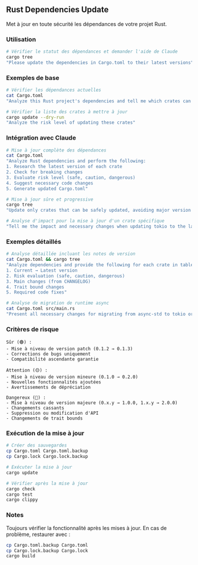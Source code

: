 ## Rust Dependencies Update

Met à jour en toute sécurité les dépendances de votre projet Rust.

### Utilisation

```bash
# Vérifier le statut des dépendances et demander l'aide de Claude
cargo tree
"Please update the dependencies in Cargo.toml to their latest versions"
```

### Exemples de base

```bash
# Vérifier les dépendances actuelles
cat Cargo.toml
"Analyze this Rust project's dependencies and tell me which crates can be updated"

# Vérifier la liste des crates à mettre à jour
cargo update --dry-run
"Analyze the risk level of updating these crates"
```

### Intégration avec Claude

```bash
# Mise à jour complète des dépendances
cat Cargo.toml
"Analyze Rust dependencies and perform the following:
1. Research the latest version of each crate
2. Check for breaking changes
3. Evaluate risk level (safe, caution, dangerous)
4. Suggest necessary code changes
5. Generate updated Cargo.toml"

# Mise à jour sûre et progressive
cargo tree
"Update only crates that can be safely updated, avoiding major version upgrades"

# Analyse d'impact pour la mise à jour d'un crate spécifique
"Tell me the impact and necessary changes when updating tokio to the latest version"
```

### Exemples détaillés

```bash
# Analyse détaillée incluant les notes de version
cat Cargo.toml && cargo tree
"Analyze dependencies and provide the following for each crate in table format:
1. Current → Latest version
2. Risk evaluation (safe, caution, dangerous)
3. Main changes (from CHANGELOG)
4. Trait bound changes
5. Required code fixes"

# Analyse de migration de runtime async
cat Cargo.toml src/main.rs
"Present all necessary changes for migrating from async-std to tokio or upgrading tokio to a new major version"
```

### Critères de risque

```text
Sûr (🟢) :
- Mise à niveau de version patch (0.1.2 → 0.1.3)
- Corrections de bugs uniquement
- Compatibilité ascendante garantie

Attention (🟡) :
- Mise à niveau de version mineure (0.1.0 → 0.2.0)
- Nouvelles fonctionnalités ajoutées
- Avertissements de dépréciation

Dangereux (🔴) :
- Mise à niveau de version majeure (0.x.y → 1.0.0, 1.x.y → 2.0.0)
- Changements cassants
- Suppression ou modification d'API
- Changements de trait bounds
```

### Exécution de la mise à jour

```bash
# Créer des sauvegardes
cp Cargo.toml Cargo.toml.backup
cp Cargo.lock Cargo.lock.backup

# Exécuter la mise à jour
cargo update

# Vérifier après la mise à jour
cargo check
cargo test
cargo clippy
```

### Notes

Toujours vérifier la fonctionnalité après les mises à jour. En cas de problème, restaurer avec :

```bash
cp Cargo.toml.backup Cargo.toml
cp Cargo.lock.backup Cargo.lock
cargo build
```
